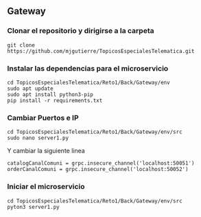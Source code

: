 ## Gateway

### Clonar el repositorio y dirigirse a la carpeta

    git clone https://github.com/mjgutierre/TopicosEspecialesTelematica.git
    
### Instalar las dependencias para el microservicio
    cd TopicosEspecialesTelematica/Reto1/Back/Gateway/env 
    sudo apt update
    sudo apt install python3-pip
    pip install -r requirements.txt
      
### Cambiar Puertos e IP

    cd TopicosEspecialesTelematica/Reto1/Back/Gateway/env/src
    sudo nano server1.py
    
  Y cambiar la siguiente linea 
 
    catalogCanalComuni = grpc.insecure_channel('localhost:50051')
    orderCanalComuni = grpc.insecure_channel('localhost:50052')

### Iniciar el microservicio

    cd TopicosEspecialesTelematica/Reto1/Back/Gateway/env/src
    pyton3 server1.py
